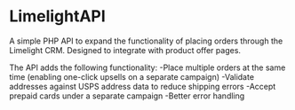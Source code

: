 # LimelightAPI
A simple PHP API to expand the functionality of placing orders through the Limelight CRM. Designed to integrate with product offer pages.

The API adds the following functionality:
-Place multiple orders at the same time (enabling one-click upsells on a separate campaign)
-Validate addresses against USPS address data to reduce shipping errors
-Accept prepaid cards under a separate campaign
-Better error handling
